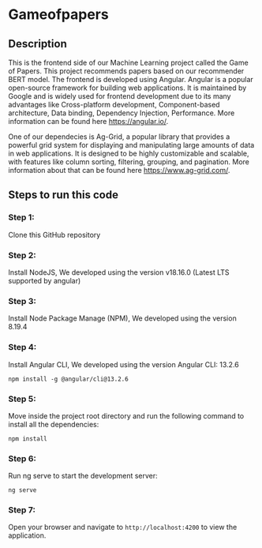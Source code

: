 # Gameofpapers 
## Description
This is the frontend side of our Machine Learning project called the Game of Papers. This project recommends papers based on our recommender BERT model. The frontend is developed using Angular. Angular is a popular open-source framework for building web applications. It is maintained by Google and is widely used for frontend development due to its many advantages like Cross-platform development, Component-based architecture, Data binding, Dependency Injection, Performance. More information can be found here https://angular.io/. 

One of our dependecies is Ag-Grid, a popular library that provides a powerful grid system for displaying and manipulating large amounts of data in web applications. It is designed to be highly customizable and scalable, with features like column sorting, filtering, grouping, and pagination. More information about that can be found here https://www.ag-grid.com/.

## Steps to run this code

### Step 1:
Clone this GitHub repository

### Step 2:
Install NodeJS, 
We developed using the version v18.16.0 (Latest LTS supported by angular)

### Step 3:
Install Node Package Manage (NPM), 
We developed using the version 8.19.4

### Step 4:
Install Angular CLI, 
We developed using the version Angular CLI: 13.2.6

```
npm install -g @angular/cli@13.2.6
```

### Step 5:
Move inside the project root directory and run the following command to install all the dependencies:
```
npm install
```

### Step 6:
Run ng serve to start the development server:
```
ng serve
```

### Step 7:
Open your browser and navigate to ``` http://localhost:4200 ``` to view the application.
